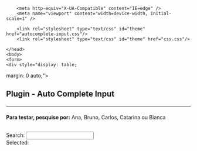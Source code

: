 
<!DOCTYPE html>
<html lang="en">
    <head>
		<meta http-equiv="Content-Type" content="text/html; charset=utf-8"> 
                <!-- META SECTION -->
        <title>Plugin  - Auto Complete Input MD</title>  


        <meta http-equiv="X-UA-Compatible" content="IE=edge" />
        <meta name="viewport" content="width=device-width, initial-scale=1" />

        <link rel="stylesheet" type="text/css" id="theme" href="autocomplete-input.css"/>
		<link rel="stylesheet" type="text/css" id="theme" href="css.css"/>	    

    </head>
    <body>
	<form>
	<div style="display: table;
  margin: 0 auto;">
  <h2>Plugin  - Auto Complete Input <hr></h2>
 
  <p><strong>Para testar,  pesquise por:</strong> Ana, Bruno, Carlos, Catarina ou Bianca </p><br>
		<label>
		Search:</label>
		<input type="text" name="name" id="name"> 
		<br>		
		<div id="itemSelected">
		Selected:
		<div id="result">
		</div>
		</div>
		</div>
	</form>
	<script type="text/javascript" language="javascript" src="autocomplete-input.js"></script>
<script type="text/javascript" language="javascript" src="script.js"></script>
	</body>
	
</html>
